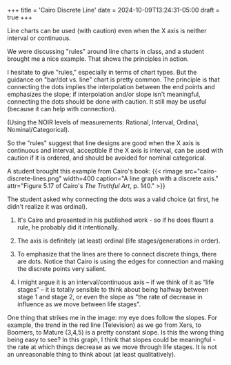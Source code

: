 +++
title = 'Cairo Discrete Line'
date = 2024-10-09T13:24:31-05:00
draft = true
+++

Line charts can be used (with caution) even when the X axis is neither interval or continuous.

<!--more-->

We were discussing "rules" around line charts in class, and a student brought me a nice example. That shows the principles in action.

I hesitate to give "rules," especially in terms of chart types. But the guidance on "bar/dot vs. line" chart is pretty common. The principle is that connecting the dots implies the interpolation between the end points and emphasizes the slope; if interpolation and/or slope isn't meaningful, connecting the dots should be done with caution. It still may be useful (because it can help with connection).

(Using the NOIR levels of measurements: Rational, Interval, Ordinal, Nominal/Categorical).

So the "rules" suggest that line designs are good when the X axis is continuous and interval, acceptible if the X axis is interval, can be used with caution if it is ordered, and should be avoided for nominal categorical.

A student brought this example from Cairo's book:
{{< rimage src="cairo-discrete-lines.png" width=400 caption="A line graph with a discrete axis." attr="Figure 5.17 of Cairo's *The Truthful Art*, p. 140." >}}

The student asked why connecting the dots was a valid choice (at first, he didn't realize it was ordinal).

1. It's Cairo and presented in his published work - so if he does flaunt a rule, he probably did it intentionally. 

2. The axis is definitely (at least) ordinal (life stages/generations in order). 

3. To emphasize that the lines are there to connect discrete things, there are dots. Notice that Cairo is using the edges for connection and making the discrete points very salient. 

4. I might argue it is an interval/continuous axis – if we think of it as “life stages” – it is totally sensible to think about being halfway between stage 1 and stage 2, or even the slope as "the rate of decrease in influence as we move between life stages".

One thing that strikes me in the image: my eye does follow the slopes. For example, the trend in the red line (Television) as we go from Xers, to Boomers, to Mature (3,4,5) is a pretty constant slope. Is this the wrong thing being easy to see? In this graph, I think that slopes could be meaningful - the rate at which things decrease as we move through life stages. It is not an unreasonable thing to think about (at least qualitatively).
